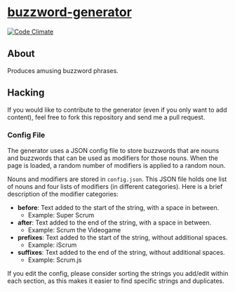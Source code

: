 # [buzzword-generator](http://thenickperson.github.com/buzzword-generator/)

[![Code Climate](https://codeclimate.com/github/thenickperson/buzzword-generator.png)](https://codeclimate.com/github/thenickperson/buzzword-generator)

## About
Produces amusing buzzword phrases.

## Hacking
If you would like to contribute to the generator (even if you only want to
add content), feel free to fork this repository and send me a pull request.

### Config File
The generator uses a JSON config file to store buzzwords that are nouns and
buzzwords that can be used as modifiers for those nouns. When the page is
loaded, a random number of modifiers is applied to a random noun.

Nouns and modifiers are stored in `config.json`. This JSON file holds one list
of nouns and four lists of modifiers (in different categories). Here is a brief
description of the modifier categories:
- __before__: Text added to the start of the string, with a space in between.
  - Example: Super Scrum
- __after__: Text added to the end of the string, with a space in between.
  - Example: Scrum the Videogame
- __prefixes__: Text added to the start of the string, without additional spaces.
  - Example: iScrum
- __suffixes__: Text added to the end of the string, without additional spaces.
  - Example: Scrum.js

If you edit the config, please consider sorting the strings you add/edit within
each section, as this makes it easier to find specific strings and duplicates.

